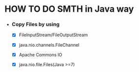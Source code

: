 # HOW TO DO SMTH in Java way

* ### Copy Files by using
  - [X] FileInputStream/FileOutputStream
  - [X] java.nio.channels.FileChannel
  - [X] Apache Commons IO
  - [X] java.nio.file.Files(Java >=7)

